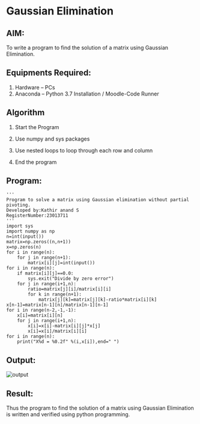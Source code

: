 # Gaussian Elimination

## AIM:
To write a program to find the solution of a matrix using Gaussian Elimination.

## Equipments Required:
1. Hardware – PCs
2. Anaconda – Python 3.7 Installation / Moodle-Code Runner

## Algorithm
1. Start the Program

2. Use numpy and sys packages

3. Use nested loops to loop through each row and column

4. End the program

## Program:
```
'''
Program to solve a matrix using Gaussian elimination without partial pivoting.
Developed by:Kathir anand S     
RegisterNumber:23013711
'''
import sys
import numpy as np
n=int(input())
matrix=np.zeros((n,n+1))
x=np.zeros(n)   
for i in range(n):
    for j in range(n+1):
        matrix[i][j]=int(input())
for i in range(n):
    if matrix[i][j]==0.0:
        sys.exit("Divide by zero error")
    for j in range(i+1,n):
        ratio=matrix[j][i]/matrix[i][i]
        for k in range(n+1):
            matrix[j][k]=matrix[j][k]-ratio*matrix[i][k]
x[n-1]=matrix[n-1][n]/matrix[n-1][n-1]
for i in range(n-2,-1,-1):
    x[i]=matrix[i][n]
    for j in range(i+1,n):
        x[i]=x[i]-matrix[i][j]*x[j]
        x[i]=x[i]/matrix[i][i]
for i in range(n):
    print("X%d = %0.2f" %(i,x[i]),end=" ")
```

## Output:
![output](https://github.com/Skathiranand/Gaussian/assets/147141136/ed0923b3-94ea-4231-ae21-7e22d7406617)



## Result:
Thus the program to find the solution of a matrix using Gaussian Elimination is written and verified using python programming.

